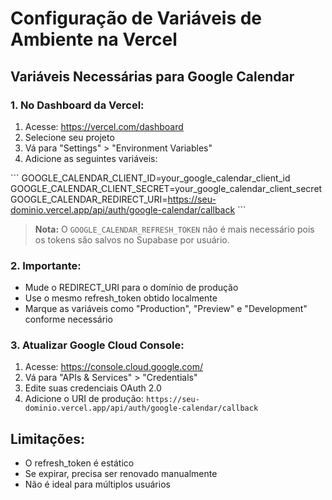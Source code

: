 # Configuração de Variáveis de Ambiente na Vercel

## Variáveis Necessárias para Google Calendar

### 1. No Dashboard da Vercel:
1. Acesse: https://vercel.com/dashboard
2. Selecione seu projeto
3. Vá para "Settings" > "Environment Variables"
4. Adicione as seguintes variáveis:

\`\`\`
GOOGLE_CALENDAR_CLIENT_ID=your_google_calendar_client_id
GOOGLE_CALENDAR_CLIENT_SECRET=your_google_calendar_client_secret
GOOGLE_CALENDAR_REDIRECT_URI=https://seu-dominio.vercel.app/api/auth/google-calendar/callback
\`\`\`

> **Nota:** O `GOOGLE_CALENDAR_REFRESH_TOKEN` não é mais necessário pois os tokens são salvos no Supabase por usuário.

### 2. Importante:
- Mude o REDIRECT_URI para o domínio de produção
- Use o mesmo refresh_token obtido localmente
- Marque as variáveis como "Production", "Preview" e "Development" conforme necessário

### 3. Atualizar Google Cloud Console:
1. Acesse: https://console.cloud.google.com/
2. Vá para "APIs & Services" > "Credentials"
3. Edite suas credenciais OAuth 2.0
4. Adicione o URI de produção: `https://seu-dominio.vercel.app/api/auth/google-calendar/callback`

## Limitações:
- O refresh_token é estático
- Se expirar, precisa ser renovado manualmente
- Não é ideal para múltiplos usuários
